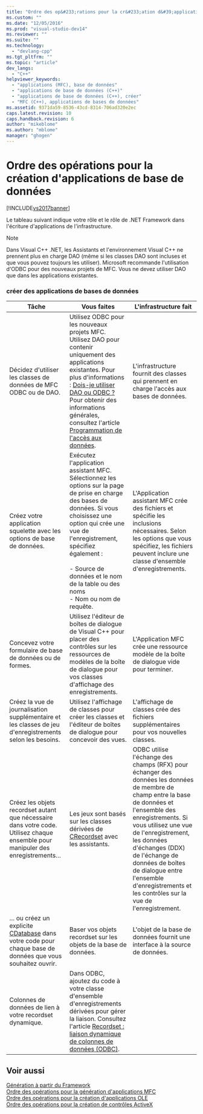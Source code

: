 ```yaml
---
title: "Ordre des op&#233;rations pour la cr&#233;ation d&#39;applications de base de donn&#233;es | Microsoft Docs"
ms.custom: ""
ms.date: "12/05/2016"
ms.prod: "visual-studio-dev14"
ms.reviewer: ""
ms.suite: ""
ms.technology: 
  - "devlang-cpp"
ms.tgt_pltfrm: ""
ms.topic: "article"
dev_langs: 
  - "C++"
helpviewer_keywords: 
  - "applications (MFC), base de données"
  - "applications de base de données (C++)"
  - "applications de base de données (C++), créer"
  - "MFC (C++), applications de bases de données"
ms.assetid: 9371da59-8536-43cd-8314-706ad320e2ec
caps.latest.revision: 10
caps.handback.revision: 6
author: "mikeblome"
ms.author: "mblome"
manager: "ghogen"
---
```

# Ordre des op&#233;rations pour la cr&#233;ation d&#39;applications de base de donn&#233;es
[!INCLUDE[vs2017banner](../assembler/inline/includes/vs2017banner.md)]

Le tableau suivant indique votre rôle et le rôle de .NET Framework dans l'écriture d'applications de l'infrastructure.  
  
> [!NOTE]
>  Dans Visual C\+\+ .NET, les Assistants et l'environnement Visual C\+\+ ne prennent plus en charge DAO \(même si les classes DAO sont incluses et que vous pouvez toujours les utiliser\).  Microsoft recommande l'utilisation d'ODBC pour des nouveaux projets de MFC.  Vous ne devez utiliser DAO que dans les applications existantes.  
  
### créer des applications de bases de données  
  
|Tâche|Vous faites|L'infrastructure fait|  
|-----------|-----------------|---------------------------|  
|Décidez d'utiliser les classes de données de MFC ODBC ou de DAO.|Utilisez ODBC pour les nouveaux projets MFC.  Utilisez DAO pour contenir uniquement des applications existantes.  Pour plus d'informations : [Dois\-je utiliser DAO ou ODBC ?](../data/should-i-use-dao-or-odbc-q.md) Pour obtenir des informations générales, consultez l'article [Programmation de l'accès aux données](../data/data-access-programming-mfc-atl.md).|L'infrastructure fournit des classes qui prennent en charge l'accès aux bases de données.|  
|Créez votre application squelette avec les options de base de données.|Exécutez l'application assistant MFC.  Sélectionnez les options sur la page de prise en charge des bases de données.  Si vous choisissez une option qui crée une vue de l'enregistrement, spécifiez également :<br /><br /> -   Source de données et le nom de la table ou des noms<br />-   Nom ou nom de requête.|L'Application assistant MFC crée des fichiers et spécifie les inclusions nécessaires.  Selon les options que vous spécifiez, les fichiers peuvent inclure une classe d'ensemble d'enregistrements.|  
|Concevez votre formulaire de base de données ou de formes.|Utilisez l'éditeur de boîtes de dialogue de Visual C\+\+ pour placer des contrôles sur les ressources de modèles de la boîte de dialogue pour vos classes d'affichage des enregistrements.|L'Application MFC crée une ressource modèle de la boîte de dialogue vide pour terminer.|  
|Créez la vue de journalisation supplémentaire et les classes de jeu d'enregistrements selon les besoins.|Utilisez l'affichage de classes pour créer les classes et l'éditeur de boîtes de dialogue pour concevoir des vues.|L'affichage de classes crée des fichiers supplémentaires pour vos nouvelles classes.|  
|Créez les objets recordset autant que nécessaire dans votre code.  Utilisez chaque ensemble pour manipuler des enregistrements…|Les jeux sont basés sur les classes dérivées de [CRecordset](../mfc/reference/crecordset-class.md) avec les assistants.|ODBC utilise l'échange des champs \(RFX\) pour échanger des données les données de membre de champ entre la base de données et l'ensemble des enregistrements.  Si vous utilisez une vue de l'enregistrement, les données d'échanges \(DDX\) de l'échange de données de boîtes de dialogue entre l'ensemble d'enregistrements et les contrôles sur la vue de l'enregistrement.|  
|… ou créez un explicite [CDatabase](../mfc/reference/cdatabase-class.md) dans votre code pour chaque base de données que vous souhaitez ouvrir.|Baser vos objets recordset sur les objets de la base de données.|L'objet de la base de données fournit une interface à la source de données.|  
|Colonnes de données de lien à votre recordset dynamique.|Dans ODBC, ajoutez du code à votre classe d'ensemble d'enregistrements dérivées pour gérer la liaison.  Consultez l'article [Recordset : liaison dynamique de colonnes de données \(ODBC\)](../data/odbc/recordset-dynamically-binding-data-columns-odbc.md).||  
  
## Voir aussi  
 [Génération à partir du Framework](../mfc/building-on-the-framework.md)   
 [Ordre des opérations pour la génération d'applications MFC](../mfc/sequence-of-operations-for-building-mfc-applications.md)   
 [Ordre des opérations pour la création d'applications OLE](../mfc/sequence-of-operations-for-creating-ole-applications.md)   
 [Ordre des opérations pour la création de contrôles ActiveX](../mfc/sequence-of-operations-for-creating-activex-controls.md)